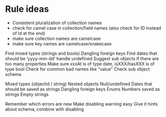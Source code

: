 # Rule ideas

- Consistent pluralization of collection names
- check for camel case in collection/field names (also check for ID instead of Id at the end)
- make sure collection names are camelcase
- make sure key names are camelcase/snakecase

Find mixed types (strings and bools)
Dangling foreign keys
Find dates that should be ‘yyyy-mm-dd’
handle undefined
Suggest sub objects if there are too many properties
Make sure xxxAt is of type date, isXXX/hasXXX is of type bool
Check for common bad names like “value”
Check sub object schema




Mixed types (objectid / string)
Nested objects
Null/undefined
Dates that should be saved as strings
Dangling foreign keys
Enums
Numbers saved as strings
Empty strings




Remember which errors are new
Make disabling warning easy
Give it hints about schema, combine with disabling
